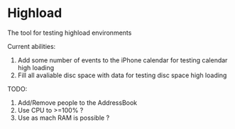 Highload
========

The tool for testing highload environments

Current abilities:

1. Add some number of events to the iPhone calendar for testing calendar high loading
2. Fill all avaliable disc space with data for testing disc space high loading


TODO:
1. Add/Remove people to the AddressBook
2. Use CPU to >=100% ? 
3. Use as mach RAM is possible ?

